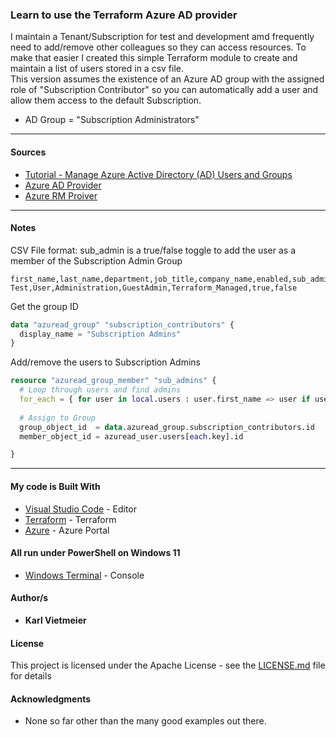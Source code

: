 ### Learn to use the Terraform Azure AD provider

I maintain a Tenant/Subscription for test and development amd frequently need to add/remove other colleagues so they can access resources. To make that easier I created this simple Terraform module to create and maintain a list of users stored in a csv file.  
This version assumes the existence of an Azure AD group with the assigned role of "Subscription Contributor" so you can automatically add a user and allow them access to the default Subscription.

- AD Group = "Subscription Administrators"

___

#### Sources

- [Tutorial - Manage Azure Active Directory (AD) Users and Groups](https://learn.hashicorp.com/tutorials/terraform/azure-ad)
- [Azure AD Provider](https://registry.terraform.io/providers/hashicorp/azuread/latest/docs/data-sources/domains)
- [Azure RM Proiver](https://registry.terraform.io/providers/hashicorp/azurerm/latest/docs)

___

#### Notes

CSV File format:
sub_admin is a true/false toggle to add the user as a member of the Subscription Admin Group

```text
first_name,last_name,department,job_title,company_name,enabled,sub_admin
Test,User,Administration,GuestAdmin,Terraform_Managed,true,false
```

Get the group ID

```terraform
data "azuread_group" "subscription_contributors" {
  display_name = "Subscription Admins"
}
```

Add/remove the users to Subscription Admins

```terraform
resource "azuread_group_member" "sub_admins" {
  # Loop through users and find admins
  for_each = { for user in local.users : user.first_name => user if user.sub_admin =="true"}
  
  # Assign to Group
  group_object_id  = data.azuread_group.subscription_contributors.id
  member_object_id = azuread_user.users[each.key].id

}
```

___
  
#### My code is Built With

- [Visual Studio Code](https://code.visualstudio.com/) - Editor
- [Terraform](https://www.terraform.io/) - Terraform
- [Azure](portal.azure.com) - Azure Portal

#### All run under PowerShell on Windows 11

- [Windows Terminal](https://docs.microsoft.com/en-us/windows/terminal/) - Console

#### Author/s

- **Karl Vietmeier**

#### License

This project is licensed under the Apache License - see the [LICENSE.md](../../../LICENSE.md) file for details

#### Acknowledgments

- None so far other than the many good examples out there.
